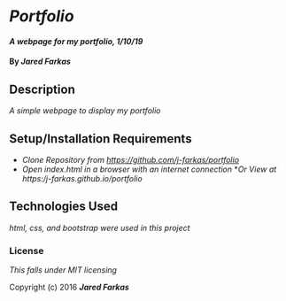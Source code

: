 # _Portfolio_

#### _A webpage for my portfolio, 1/10/19_

#### By _**Jared Farkas**_

## Description

_A simple webpage to display my portfolio_

## Setup/Installation Requirements

* _Clone Repository from https://github.com/j-farkas/portfolio_
* _Open index.html in a browser with an internet connection_
*_Or View at https:/j-farkas.github.io/portfolio_


## Technologies Used

_html, css, and bootstrap were used in this project_

### License

*This falls under MIT licensing*


Copyright (c) 2016 **_Jared Farkas_**
